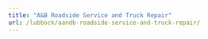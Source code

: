 ```yaml
---
title: "A&B Roadside Service and Truck Repair"
url: /lubbock/aandb-roadside-service-and-truck-repair/
---
```

